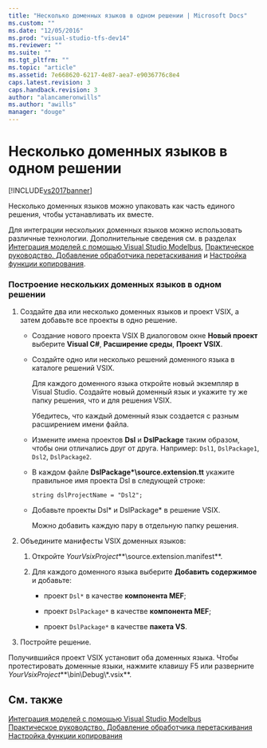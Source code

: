 ```yaml
---
title: "Несколько доменных языков в одном решении | Microsoft Docs"
ms.custom: ""
ms.date: "12/05/2016"
ms.prod: "visual-studio-tfs-dev14"
ms.reviewer: ""
ms.suite: ""
ms.tgt_pltfrm: ""
ms.topic: "article"
ms.assetid: 7e668620-6217-4e87-aea7-e9036776c8e4
caps.latest.revision: 3
caps.handback.revision: 3
author: "alancameronwills"
ms.author: "awills"
manager: "douge"
---
```

# Несколько доменных языков в одном решении
[!INCLUDE[vs2017banner](../code-quality/includes/vs2017banner.md)]

Несколько доменных языков можно упаковать как часть единого решения, чтобы устанавливать их вместе.  
  
 Для интеграции нескольких доменных языков можно использовать различные технологии.  Дополнительные сведения см. в разделах [Интеграция моделей с помощью Visual Studio Modelbus](../modeling/integrating-models-by-using-visual-studio-modelbus.md), [Практическое руководство. Добавление обработчика перетаскивания](../modeling/how-to-add-a-drag-and-drop-handler.md) и [Настройка функции копирования](../modeling/customizing-copy-behavior.md).  
  
### Построение нескольких доменных языков в одном решении  
  
1.  Создайте два или несколько доменных языков и проект VSIX, а затем добавьте все проекты в одно решение.  
  
    -   Создание нового проекта VSIX В диалоговом окне **Новый проект** выберите **Visual C\#**, **Расширение среды**, **Проект VSIX**.  
  
    -   Создайте одно или несколько решений доменного языка в каталоге решений VSIX.  
  
         Для каждого доменного языка откройте новый экземпляр в Visual Studio.  Создайте новый доменный язык и укажите ту же папку решения, что и для решения VSIX.  
  
         Убедитесь, что каждый доменный язык создается с разным расширением имени файла.  
  
    -   Измените имена проектов **Dsl** и **DslPackage** таким образом, чтобы они отличались друг от друга.  Например: `Dsl1`, `DslPackage1`, `Dsl2`, `DslPackage2`.  
  
    -   В каждом файле **DslPackage\*\\source.extension.tt** укажите правильное имя проекта Dsl в следующей строке:  
  
         `string dslProjectName = "Dsl2";`  
  
    -   Добавьте проекты Dsl\* и DslPackage\* в решение VSIX.  
  
         Можно добавить каждую пару в отдельную папку решения.  
  
2.  Объедините манифесты VSIX доменных языков:  
  
    1.  Откройте *YourVsixProject***\\source.extension.manifest**.  
  
    2.  Для каждого доменного языка выберите **Добавить содержимое** и добавьте:  
  
        -   проект `Dsl*` в качестве **компонента MEF**;  
  
        -   проект `DslPackage*` в качестве **компонента MEF**;  
  
        -   проект `DslPackage*` в качестве **пакета VS**.  
  
3.  Постройте решение.  
  
 Получившийся проект VSIX установит оба доменных языка.  Чтобы протестировать доменные языки, нажмите клавишу F5 или разверните *YourVsixProject***\\bin\\Debug\\\*.vsix**.  
  
## См. также  
 [Интеграция моделей с помощью Visual Studio Modelbus](../modeling/integrating-models-by-using-visual-studio-modelbus.md)   
 [Практическое руководство. Добавление обработчика перетаскивания](../modeling/how-to-add-a-drag-and-drop-handler.md)   
 [Настройка функции копирования](../modeling/customizing-copy-behavior.md)